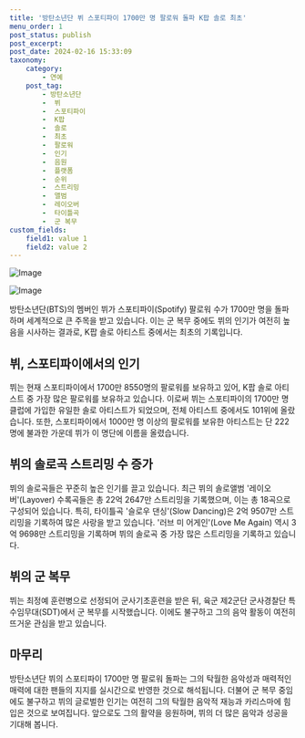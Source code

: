 ```yaml
---
title: '방탄소년단 뷔 스포티파이 1700만 명 팔로워 돌파 K팝 솔로 최초'
menu_order: 1
post_status: publish
post_excerpt: 
post_date: 2024-02-16 15:33:09
taxonomy:
    category:
        - 연예
    post_tag:
        - 방탄소년단
        -  뷔
        -  스포티파이
        -  K팝
        -  솔로
        -  최초
        -  팔로워
        -  인기
        -  음원
        -  플랫폼
        -  순위
        -  스트리밍
        -  앨범
        -  레이오버
        -  타이틀곡
        -  군 복무
custom_fields:
    field1: value 1
    field2: value 2
---
```


![Image](https://mimgnews.pstatic.net/image/108/2024/02/10/0003214048_001_20240210072401233.jpg?type=w540)

![Image](https://ssl.pstatic.net/mimgnews/image/108/2024/02/10/0003214048_002_20240210072401398.jpg?type=w540)

방탄소년단(BTS)의 멤버인 뷔가 스포티파이(Spotify) 팔로워 수가 1700만 명을 돌파하며 세계적으로 큰 주목을 받고 있습니다. 이는 군 복무 중에도 뷔의 인기가 여전히 높음을 시사하는 결과로, K팝 솔로 아티스트 중에서는 최초의 기록입니다.
## 뷔, 스포티파이에서의 인기
뷔는 현재 스포티파이에서 1700만 8550명의 팔로워를 보유하고 있어, K팝 솔로 아티스트 중 가장 많은 팔로워를 보유하고 있습니다. 이로써 뷔는 스포티파이의 1700만 명 클럽에 가입한 유일한 솔로 아티스트가 되었으며, 전체 아티스트 중에서도 101위에 올랐습니다. 또한, 스포티파이에서 1000만 명 이상의 팔로워를 보유한 아티스트는 단 222명에 불과한 가운데 뷔가 이 명단에 이름을 올렸습니다.
## 뷔의 솔로곡 스트리밍 수 증가
뷔의 솔로곡들은 꾸준히 높은 인기를 끌고 있습니다. 최근 뷔의 솔로앨범 '레이오버'(Layover) 수록곡들은 총 22억 2647만 스트리밍을 기록했으며, 이는 총 18곡으로 구성되어 있습니다. 특히, 타이틀곡 '슬로우 댄싱'(Slow Dancing)은 2억 9507만 스트리밍을 기록하여 많은 사랑을 받고 있습니다. '러브 미 어게인'(Love Me Again) 역시 3억 9698만 스트리밍을 기록하며 뷔의 솔로곡 중 가장 많은 스트리밍을 기록하고 있습니다.
## 뷔의 군 복무
뷔는 최정예 훈련병으로 선정되어 군사기초훈련을 받은 뒤, 육군 제2군단 군사경찰단 특수임무대(SDT)에서 군 복무를 시작했습니다. 이에도 불구하고 그의 음악 활동이 여전히 뜨거운 관심을 받고 있습니다.
## 마무리
방탄소년단 뷔의 스포티파이 1700만 명 팔로워 돌파는 그의 탁월한 음악성과 매력적인 매력에 대한 팬들의 지지를 실시간으로 반영한 것으로 해석됩니다. 더불어 군 복무 중임에도 불구하고 뷔의 글로벌한 인기는 여전히 그의 탁월한 음악적 재능과 카리스마에 힘입은 것으로 보여집니다. 앞으로도 그의 활약을 응원하며, 뷔의 더 많은 음악과 성공을 기대해 봅니다.
